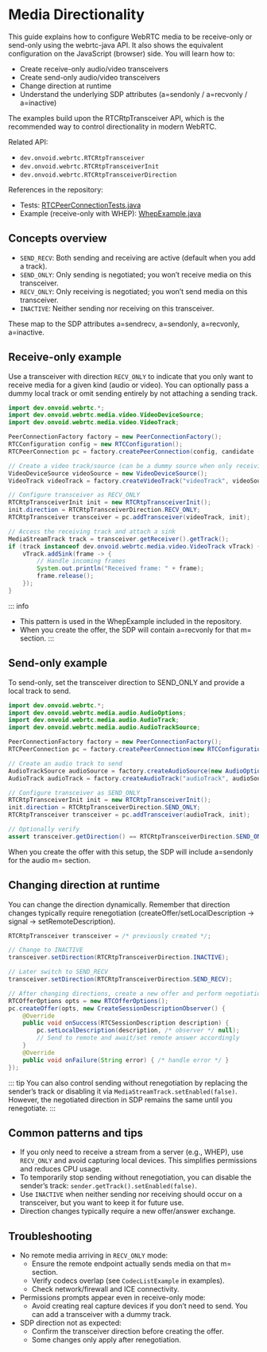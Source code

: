 # Media Directionality

This guide explains how to configure WebRTC media to be receive-only or send-only using the webrtc-java API. It also shows the equivalent configuration on the JavaScript (browser) side. You will learn how to:

- Create receive-only audio/video transceivers
- Create send-only audio/video transceivers
- Change direction at runtime
- Understand the underlying SDP attributes (a=sendonly / a=recvonly / a=inactive)

The examples build upon the RTCRtpTransceiver API, which is the recommended way to control directionality in modern WebRTC.

Related API:
- `dev.onvoid.webrtc.RTCRtpTransceiver`
- `dev.onvoid.webrtc.RTCRtpTransceiverInit`
- `dev.onvoid.webrtc.RTCRtpTransceiverDirection`

References in the repository:
- Tests: [RTCPeerConnectionTests.java](https://github.com/devopvoid/webrtc-java/blob/main/webrtc/src/test/java/dev/onvoid/webrtc/RTCPeerConnectionTests.java)
- Example (receive-only with WHEP): [WhepExample.java](https://github.com/devopvoid/webrtc-java/blob/main/webrtc-examples/src/main/java/dev/onvoid/webrtc/examples/WhepExample.java)

## Concepts overview

- `SEND_RECV`: Both sending and receiving are active (default when you add a track).
- `SEND_ONLY`: Only sending is negotiated; you won’t receive media on this transceiver.
- `RECV_ONLY`: Only receiving is negotiated; you won’t send media on this transceiver.
- `INACTIVE`: Neither sending nor receiving on this transceiver.

These map to the SDP attributes a=sendrecv, a=sendonly, a=recvonly, a=inactive.

## Receive-only example

Use a transceiver with direction `RECV_ONLY` to indicate that you only want to receive media for a given kind (audio or video). You can optionally pass a dummy local track or omit sending entirely by not attaching a sending track.

```java
import dev.onvoid.webrtc.*;
import dev.onvoid.webrtc.media.video.VideoDeviceSource;
import dev.onvoid.webrtc.media.video.VideoTrack;

PeerConnectionFactory factory = new PeerConnectionFactory();
RTCConfiguration config = new RTCConfiguration();
RTCPeerConnection pc = factory.createPeerConnection(config, candidate -> {});

// Create a video track/source (can be a dummy source when only receiving)
VideoDeviceSource videoSource = new VideoDeviceSource();
VideoTrack videoTrack = factory.createVideoTrack("videoTrack", videoSource);

// Configure transceiver as RECV_ONLY
RTCRtpTransceiverInit init = new RTCRtpTransceiverInit();
init.direction = RTCRtpTransceiverDirection.RECV_ONLY;
RTCRtpTransceiver transceiver = pc.addTransceiver(videoTrack, init);

// Access the receiving track and attach a sink
MediaStreamTrack track = transceiver.getReceiver().getTrack();
if (track instanceof dev.onvoid.webrtc.media.video.VideoTrack vTrack) {
    vTrack.addSink(frame -> {
        // Handle incoming frames
        System.out.println("Received frame: " + frame);
        frame.release();
    });
}
```

::: info
- This pattern is used in the WhepExample included in the repository.
- When you create the offer, the SDP will contain a=recvonly for that m= section.
:::

## Send-only example

To send-only, set the transceiver direction to SEND_ONLY and provide a local track to send.

```java
import dev.onvoid.webrtc.*;
import dev.onvoid.webrtc.media.audio.AudioOptions;
import dev.onvoid.webrtc.media.audio.AudioTrack;
import dev.onvoid.webrtc.media.audio.AudioTrackSource;

PeerConnectionFactory factory = new PeerConnectionFactory();
RTCPeerConnection pc = factory.createPeerConnection(new RTCConfiguration(), candidate -> {});

// Create an audio track to send
AudioTrackSource audioSource = factory.createAudioSource(new AudioOptions());
AudioTrack audioTrack = factory.createAudioTrack("audioTrack", audioSource);

// Configure transceiver as SEND_ONLY
RTCRtpTransceiverInit init = new RTCRtpTransceiverInit();
init.direction = RTCRtpTransceiverDirection.SEND_ONLY;
RTCRtpTransceiver transceiver = pc.addTransceiver(audioTrack, init);

// Optionally verify
assert transceiver.getDirection() == RTCRtpTransceiverDirection.SEND_ONLY;
```

When you create the offer with this setup, the SDP will include a=sendonly for the audio m= section.

## Changing direction at runtime

You can change the direction dynamically. Remember that direction changes typically require renegotiation (createOffer/setLocalDescription -> signal -> setRemoteDescription).

```java
RTCRtpTransceiver transceiver = /* previously created */;

// Change to INACTIVE
transceiver.setDirection(RTCRtpTransceiverDirection.INACTIVE);

// Later switch to SEND_RECV
transceiver.setDirection(RTCRtpTransceiverDirection.SEND_RECV);

// After changing directions, create a new offer and perform negotiation.
RTCOfferOptions opts = new RTCOfferOptions();
pc.createOffer(opts, new CreateSessionDescriptionObserver() {
    @Override
    public void onSuccess(RTCSessionDescription description) {
        pc.setLocalDescription(description, /* observer */ null);
        // Send to remote and await/set remote answer accordingly
    }
    @Override
    public void onFailure(String error) { /* handle error */ }
});
```

::: tip
You can also control sending without renegotiation by replacing the sender’s track or disabling it via `MediaStreamTrack.setEnabled(false)`. However, the negotiated direction in SDP remains the same until you renegotiate.
:::

## Common patterns and tips

- If you only need to receive a stream from a server (e.g., WHEP), use `RECV_ONLY` and avoid capturing local devices. This simplifies permissions and reduces CPU usage.
- To temporarily stop sending without renegotiation, you can disable the sender’s track: `sender.getTrack().setEnabled(false)`.
- Use `INACTIVE` when neither sending nor receiving should occur on a transceiver, but you want to keep it for future use.
- Direction changes typically require a new offer/answer exchange.

## Troubleshooting

- No remote media arriving in `RECV_ONLY` mode:
  - Ensure the remote endpoint actually sends media on that m= section.
  - Verify codecs overlap (see `CodecListExample` in examples).
  - Check network/firewall and ICE connectivity.
- Permissions prompts appear even in receive-only mode:
  - Avoid creating real capture devices if you don’t need to send. You can add a transceiver with a dummy track.
- SDP direction not as expected:
  - Confirm the transceiver direction before creating the offer.
  - Some changes only apply after renegotiation.
